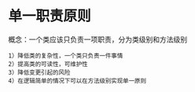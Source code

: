 
# 单一职责原则

概念：一个类应该只负责一项职责，分为类级别和方法级别

```
1）降低类的复杂性，一个类只负责一件事情
2）提高类的可读性，可维护性
3）降低变更引起的风险
4）在逻辑简单的情况下可以在方法级别实现单一原则
```


